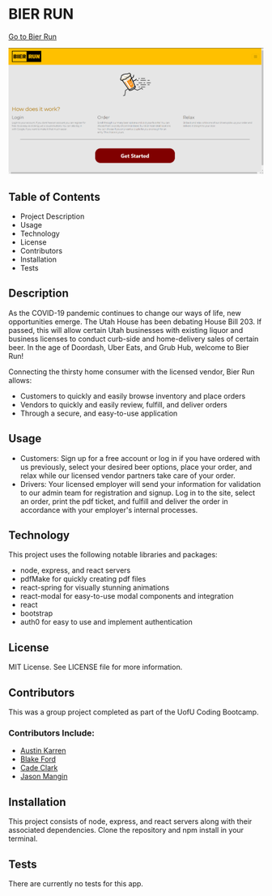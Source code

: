 # BIER RUN

[Go to Bier Run](https://bier-run.herokuapp.com/)

![Bier Run Homepage](project-bier-run.png)

## **Table of Contents**

* Project Description
* Usage
* Technology
* License
* Contributors
* Installation
* Tests

## **Description**

As the COVID-19 pandemic continues to change our ways of life, new opportunities emerge. The Utah House has been debating House Bill 203. If passed, this will allow certain Utah businesses with existing liquor and business licenses to conduct curb-side and home-delivery sales of certain beer. In the age of Doordash, Uber Eats, and Grub Hub, welcome to Bier Run!

Connecting the thirsty home consumer with the licensed vendor, Bier Run allows:

* Customers to quickly and easily browse inventory and place orders
* Vendors to quickly and easily review, fulfill, and deliver orders
* Through a secure, and easy-to-use application

## **Usage**

* Customers: Sign up for a free account or log in if you have ordered with us previously, select your desired beer options, place your order, and relax while our licensed vendor partners take care of your order.
* Drivers: Your licensed employer will send your information for validation to our admin team for registration and signup. Log in to the site, select an order, print the pdf ticket, and  fulfill and deliver the order in accordance with your employer's internal processes.

## **Technology**

This project uses the following notable libraries and packages:

* node, express, and react servers
* pdfMake for quickly creating pdf files
* react-spring for visually stunning animations
* react-modal for easy-to-use modal components and integration
* react
* bootstrap
* auth0 for easy to use and implement authentication

## **License**

MIT License. See LICENSE file for more information.

## **Contributors**

This was a group project completed as part of the UofU Coding Bootcamp.

### **Contributors Include:**

* [Austin Karren](https://github.io/KarrenAD)
* [Blake Ford](https://github.io/blakeford1)
* [Cade Clark](https://github.io/cadeclark)
* [Jason Mangin](https://github.com/Jollyrgr83)

## **Installation**

This project consists of node, express, and react servers along with their associated dependencies. Clone the repository and npm install in your terminal.

## **Tests**

There are currently no tests for this app.
